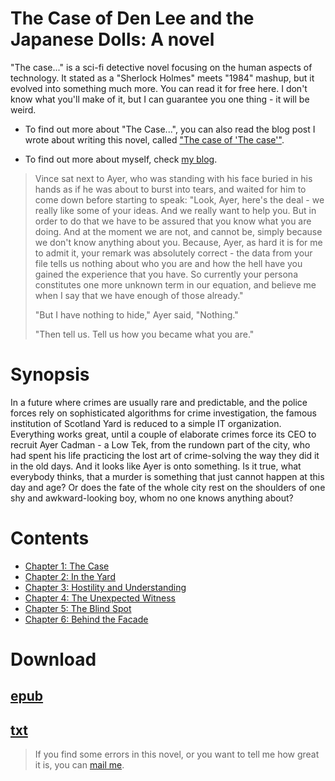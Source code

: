The Case of Den Lee and the Japanese Dolls: A novel
===

"The case..." is a sci-fi detective novel focusing on the human aspects of technology. It stated as a "Sherlock Holmes" meets "1984" mashup, but it evolved into something much more. You can read it for free here. I don't know what you'll make of it, but I can guarantee you one thing - it will be weird.

* To find out more about "The Case...", you can also read the blog post I wrote about writing this novel, called ["The case of 'The case'"](/the-case-of-the-case).

* To find out more about myself, check [my blog](/).

> Vince sat next to Ayer, who was standing with his face buried in his hands as if he was about to burst into tears, and waited for him to come down before starting to speak: "Look, Ayer, here's the deal - we really like some of your ideas. And we really want to help you. But in order to do that we have to be assured that you know what you are doing. And at the moment we are not, and cannot be, simply because we don't know anything about you. Because, Ayer, as hard it is for me to admit it, your remark was absolutely correct - the data from your file tells us nothing about who you are and how the hell have you gained the experience that you have. So currently your persona constitutes one more unknown term in our equation, and believe me when I say that we have enough of those already."
>
> "But I have nothing to hide," Ayer said, "Nothing."
>
> "Then tell us. Tell us how you became what you are."

Synopsis
===

In a future where crimes are usually rare and predictable, and the police forces rely on sophisticated algorithms for crime investigation, the famous institution of Scotland Yard is reduced to a simple IT organization. Everything works great, until a couple of elaborate crimes force its CEO to recruit Ayer Cadman - a Low Tek, from the rundown part of the city, who had spent his life practicing the lost art of crime-solving the way they did it in the old days. And it looks like Ayer is onto something. Is it true, what everybody thinks, that a murder is something that just cannot happen at this day and age? Or does the fate of the whole city rest on the shoulders of one shy and awkward-looking boy, whom no one knows anything about?

Contents
===

* [Chapter 1: The Case](01.md)
* [Chapter 2: In the Yard](02.md)
* [Chapter 3: Hostility and Understanding](03.md)
* [Chapter 4: The Unexpected Witness](04.md)
* [Chapter 5: The Blind Spot](05.md)
* [Chapter 6: Behind the Facade](06.md)


Download
===

[epub](the-case.epub)
---

[txt](the-case.txt)
---

> If you find some errors in this novel, or you want to tell me how great it is, you can [mail me](mailto:marinovboris@gmail.com).

